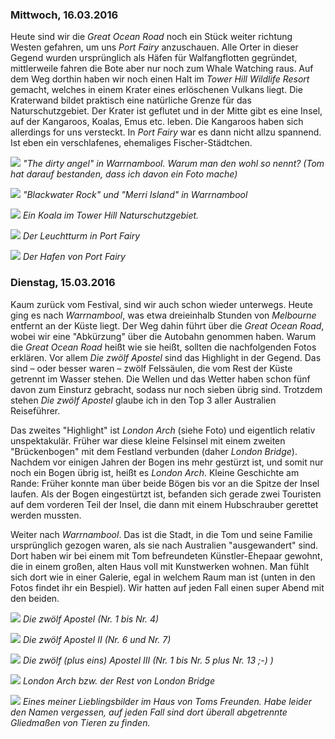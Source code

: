 ### Mittwoch, 16.03.2016

Heute sind wir die *Great Ocean Road* noch ein Stück weiter richtung Westen gefahren, um uns *Port Fairy* anzuschauen. Alle Orter in dieser Gegend wurden ursprünglich als Häfen für Walfangflotten gegründet, mittlerweile fahren die Bote aber nur noch zum Whale Watching raus. Auf dem Weg dorthin haben wir noch einen Halt im *Tower Hill Wildlife Resort* gemacht, welches in einem Krater eines erlöschenen Vulkans liegt. Die Kraterwand bildet praktisch eine natürliche Grenze für das Naturschutzgebiet. Der Krater ist geflutet und in der Mitte gibt es eine Insel, auf der Kangaroos, Koalas, Emus etc. leben. Die Kangaroos haben sich allerdings for uns versteckt. In *Port Fairy* war es dann nicht allzu spannend. Ist eben ein verschlafenes, ehemaliges Fischer-Städtchen.

![](https://www.dropbox.com/s/lgimur4cpolxvhw/DSC_0270.jpg?dl=1)
*"The dirty angel" in Warrnambool. Warum man den wohl so nennt? (Tom hat darauf bestanden, dass ich davon ein Foto mache)*

![](https://www.dropbox.com/s/9m99j86nvucis9j/DSC_0289.jpg?dl=1)
*"Blackwater Rock" und "Merri Island" in Warrnambool*

![](https://www.dropbox.com/s/1oj2xch75mrmi02/DSC_0298.jpg?dl=1)
*Ein Koala im Tower Hill Naturschutzgebiet.*

![](https://www.dropbox.com/s/4xmt093ye7cd0jh/DSC_0305.jpg?dl=1)
*Der Leuchtturm in Port Fairy*

![](https://www.dropbox.com/s/10hzik1icqfr8a4/DSC_0326.jpg?dl=1)
*Der Hafen von Port Fairy*

### Dienstag, 15.03.2016

Kaum zurück vom Festival, sind wir auch schon wieder unterwegs. Heute ging es nach *Warrnambool*, was etwa dreieinhalb Stunden von *Melbourne* entfernt an der Küste liegt. Der Weg dahin führt über die *Great Ocean Road*, wobei wir eine "Abkürzung" über die Autobahn genommen haben. Warum die *Great Ocean Road* heißt wie sie heißt, sollten die nachfolgenden Fotos erklären. Vor allem *Die zwölf Apostel* sind das Highlight in der Gegend. Das sind – oder besser waren – zwölf Felssäulen, die vom Rest der Küste getrennt im Wasser stehen. Die Wellen und das Wetter haben schon fünf davon zum Einsturz gebracht, sodass nur noch sieben übrig sind. Trotzdem stehen *Die zwölf Apostel* glaube ich in den Top 3 aller Australien Reiseführer.

Das zweites "Highlight" ist *London Arch* (siehe Foto) und eigentlich relativ unspektakulär. Früher war diese kleine Felsinsel mit einem zweiten "Brückenbogen" mit dem Festland verbunden (daher *London Bridge*). Nachdem vor einigen Jahren der Bogen ins mehr gestürzt ist, und somit nur noch ein Bogen übrig ist, heißt es *London Arch*. Kleine Geschichte am Rande: Früher konnte man über beide Bögen bis vor an die Spitze der Insel laufen. Als der Bogen eingestürtzt ist, befanden sich gerade zwei Touristen auf dem vorderen Teil der Insel, die dann mit einem Hubschrauber gerettet werden mussten.

Weiter nach *Warrnambool*. Das ist die Stadt, in die Tom und seine Familie ursprünglich gezogen waren, als sie nach Australien "ausgewandert" sind. Dort haben wir bei einem mit Tom befreundeten Künstler-Ehepaar gewohnt, die in einem großen, alten Haus voll mit Kunstwerken wohnen. Man fühlt sich dort wie in einer Galerie, egal in welchem Raum man ist (unten in den Fotos findet ihr ein Bespiel). Wir hatten auf jeden Fall einen super Abend mit den beiden.

![](https://www.dropbox.com/s/bw13uhmz7t3nopz/DSC_0208.jpg?dl=1)
*Die zwölf Apostel (Nr. 1 bis Nr. 4)*

![](https://www.dropbox.com/s/754u8hv0sm1hn4d/DSC_0236.jpg?dl=1)
*Die zwölf Apostel II (Nr. 6 und Nr. 7)*

![](https://www.dropbox.com/s/5ihxxyp421jrps1/DSC_0248.jpg?dl=13)
*Die zwölf (plus eins) Apostel III (Nr. 1 bis Nr. 5 plus Nr. 13 ;-) )*

![](https://www.dropbox.com/s/arktqrhl5fqa4sc/DSC_0260.jpg?dl=1)
*London Arch bzw. der Rest von London Bridge*

![](https://www.dropbox.com/s/x5znh06oksnw5n3/IMG_0393.jpg?dl=1)
*Eines meiner Lieblingsbilder im Haus von Toms Freunden. Habe leider den Namen vergessen, auf jeden Fall sind dort überall abgetrennte Gliedmaßen von Tieren zu finden.*
